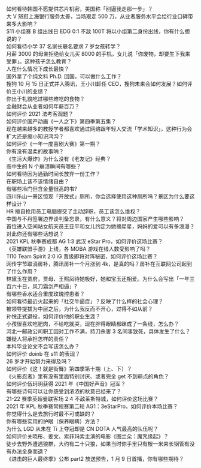 如何看待韩国不愿提供芯片机密，美国称「别逼我走那一步」？  
大 V 怒怼上海银行服务太差，当场取走 500 万，从业者服务水平会给行业口碑带来多大影响？  
S11 小组赛 B 组出线日 EDG 0:1 不敌 100T 将以小组第二身份出线，你有什么想说的？  
如何看待小学 37 名家长联名要求 7 岁女孩转学？  
月薪 3000 的母亲拒绝给女儿买 8000 的手机，女儿说「你废物，却要生下我来受罪」。这种孩子怎么教育？  
人在什么情况下成长最快？  
国外拿了个纯文科 Ph.D. 回国，可以做什么工作？  
搜狗 10 月 15 日正式并入腾讯，王小川卸任 CEO，搜狗未来会如何发展？如何评价王小川的业绩？  
你出于礼貌吃过哪些难吃的食物？  
金融财会从业者如何年薪百万？  
如何评价 2021 法考客观题？  
如何评价国产动画《一人之下》第四季第五集？  
现在越来越多的教授学者都喜欢通过网络跟年轻人交流「学术知识」，这种行为会扩大还是缩小知识鸿沟？  
如何评价《一年一度喜剧大赛》第一期？  
你有没有温柔的故事呐？  
《生活大爆炸》为什么没有《老友记》经典？  
高中生的 N 个崩溃瞬间有哪些？  
如何看待因为通勤时间长放弃一份工作？  
在职场上该不该情绪自由？  
有哪些冷门但含金量很高的书?  
四川乐山一景区惊现「开放式」厕所，你会选择使用这种厕所吗？景区为什么要这样设计？  
HR 擅自抢用员工电脑提交了主动辞职，员工该怎么维权？  
中国与不丹签署边界谈判备忘录，有什么意义？将对周边国家产生哪些影响？  
首位进入空间站女航天员王亚平和女儿约定为她摘星星，妈妈的爱可以有多浪漫？对此你还有哪些话想说？  
2021 KPL 秋季赛成都 AG 1:3 武汉 eStar Pro，如何评价这场比赛？  
《英雄联盟手游》上线，各 MOBA 游戏在线人数受影响了吗？  
TI10 Team Spirit 2:0 iG 晋级即将对阵秘密，如何评价这场比赛？  
网传字节取消房补，腾讯房补一个月涨到 4k，是真的吗？房补在互联网公司起到了什么作用？  
林黛玉在贾府，贾母、王熙凤待她极好，她和宝玉还相爱。为什么会写出「一年三百六十日，风刀霜剑严相逼」?  
有哪些香水适合重度玫瑰控患者？  
如何看待最近火起来的「社交牛逼症」？反映了什么样的社会心理？  
被领导提拔为中层之后，为什么我反而不开心，过得不如从前？  
孙悦正式退役，如何评价他的职业生涯？  
小孩很喜欢吃肥肉，不给吃就哭，现在胖得眼睛都眯成了一条线，怎么办？  
河北一邮政公司职工因对工作不满，持刀杀害 3 名同事致死，具体发生了什么？嫌疑人将承担怎样的责任？  
本科毕业论文不会写该怎么办？  
如何评价 doinb 在 s11 的表现？  
26 岁才开始努力来得及吗？  
如何评价《这！就是街舞》第四季第十期（上、下）？  
《火影忍者》里有没有里面特别讨厌、或者完全 get 不到萌点的角色？  
如何评价伍珂玥获得 2021 年《中国好声音》冠军？  
有哪些诗句可以让你感受到浓浓的秋意已经来了？  
21-22 赛季英超曼联客场 2:4 不敌莱斯特城，如何评价这场比赛？  
2021 年 KPL 秋季赛常规赛第二轮 AG1：3eStarPro，如何评价本场比赛？  
你觉得什么是去旅行时最不可或缺的？  
你有哪些实用的护眼（保养眼睛）方法？  
为什么 LGD 从未在 Ti 上夺冠却是 CN DOTA 人气最高的队伍呢？  
如何评价关晓彤、姜文、索菲玛索主演的电影《图兰朵：魔咒缘起》？  
徒步去野外遭遇狼群，大约有二十只狼，如果当时你手里只有根一米来长钢管有没有办法全身而退？  
《进击的巨人最终季》公布 part2 放送预告，1 月 9 日首播，你有哪些期待？  
